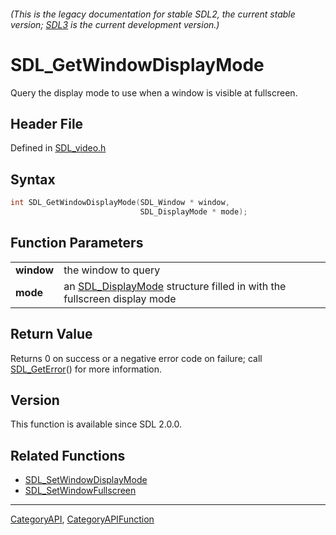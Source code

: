 ###### (This is the legacy documentation for stable SDL2, the current stable version; [SDL3](https://wiki.libsdl.org/SDL3/) is the current development version.)
# SDL_GetWindowDisplayMode

Query the display mode to use when a window is visible at fullscreen.

## Header File

Defined in [SDL_video.h](https://github.com/libsdl-org/SDL/blob/SDL2/include/SDL_video.h)

## Syntax

```c
int SDL_GetWindowDisplayMode(SDL_Window * window,
                             SDL_DisplayMode * mode);

```

## Function Parameters

|                |                                                                                            |
| -------------- | ------------------------------------------------------------------------------------------ |
| **window**     | the window to query                                                                        |
| **mode**       | an [SDL_DisplayMode](SDL_DisplayMode) structure filled in with the fullscreen display mode |

## Return Value

Returns 0 on success or a negative error code on failure; call
[SDL_GetError](SDL_GetError)() for more information.

## Version

This function is available since SDL 2.0.0.

## Related Functions

* [SDL_SetWindowDisplayMode](SDL_SetWindowDisplayMode)
* [SDL_SetWindowFullscreen](SDL_SetWindowFullscreen)

----
[CategoryAPI](CategoryAPI), [CategoryAPIFunction](CategoryAPIFunction)


